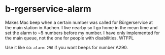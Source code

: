 # b-rgerservice-alarm
Makes Mac beep when a certain number was called for Bürgerservice at the main station in Aachen. I live nearby so I go home in the mean time and set the alarm to ~5 numbers before my number. I have only implemented for the main queue, not the one for people with disabilities. WTFPL

Use it like so: `alarm 290` if you want beeps for number A290.
